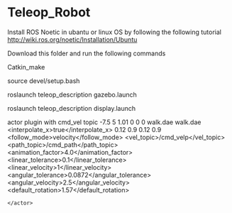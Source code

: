 # Teleop_Robot
Install ROS Noetic in ubantu or linux OS by following the following tutorial
http://wiki.ros.org/noetic/Installation/Ubuntu

Download this folder and run the following commands

Catkin_make


source devel/setup.bash


roslaunch teleop_description gazebo.launch


roslaunch teleop_description display.launch


actor plugin with cmd_vel topic
	<actor name="actor">
	  <pose>-7.5 5 1.01 0 0 0</pose>
	  <skin>
	    <filename>walk.dae</filename>
	  </skin>
	  <animation name="walking">
	    <filename>walk.dae</filename>
	    <interpolate_x>true</interpolate_x>
	  </animation>
	  <collision name="collision">
	    <geometry>
	      <cylinder>
		<radius>0.12</radius>
		<length>0.9</length>
	      </cylinder>
	    </geometry>
	  </collision>
	  <visual name="visual">
	    <geometry>
	      <cylinder>
		<radius>0.12</radius>
		<length>0.9</length>
	      </cylinder>
	    </geometry>
	  </visual>
	      <plugin name="actor_plugin" filename="libgazebo_ros_actor_command.so">
        <!-- <follow_mode>path</follow_mode> -->
        <follow_mode>velocity</follow_mode>
        <vel_topic>/cmd_velp</vel_topic>
        <path_topic>/cmd_path</path_topic>
        <animation_factor>4.0</animation_factor>
        <linear_tolerance>0.1</linear_tolerance>
        <linear_velocity>1</linear_velocity>
        <angular_tolerance>0.0872</angular_tolerance>
        <angular_velocity>2.5</angular_velocity>
        <default_rotation>1.57</default_rotation>
      </plugin>  
	  
	</actor>
